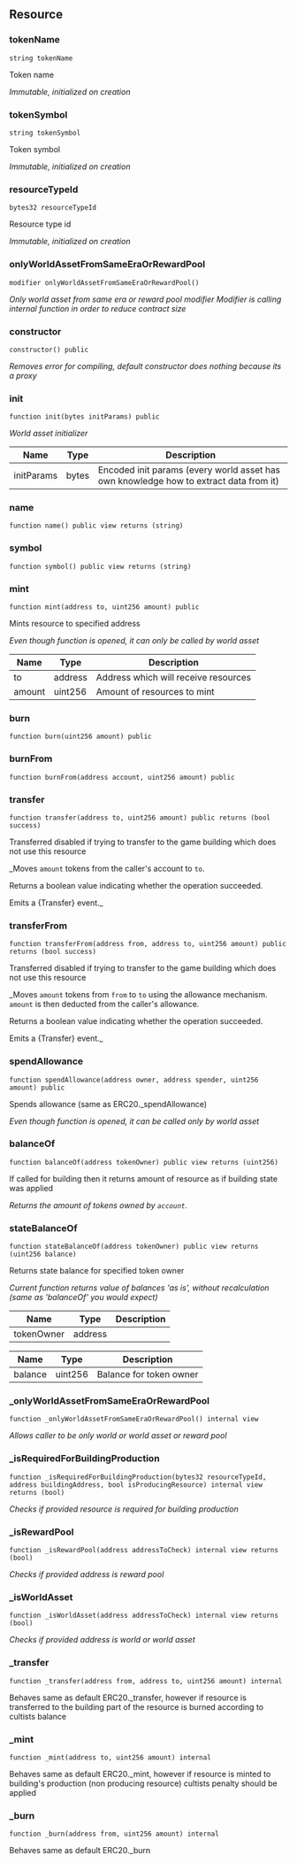 ## Resource








### tokenName

```solidity
string tokenName
```

Token name

_Immutable, initialized on creation_




### tokenSymbol

```solidity
string tokenSymbol
```

Token symbol

_Immutable, initialized on creation_




### resourceTypeId

```solidity
bytes32 resourceTypeId
```

Resource type id

_Immutable, initialized on creation_




### onlyWorldAssetFromSameEraOrRewardPool

```solidity
modifier onlyWorldAssetFromSameEraOrRewardPool()
```



_Only world asset from same era or reward pool modifier
Modifier is calling internal function in order to reduce contract size_




### constructor

```solidity
constructor() public
```



_Removes error for compiling, default constructor does nothing because its a proxy_




### init

```solidity
function init(bytes initParams) public
```



_World asset initializer_

| Name | Type | Description |
| ---- | ---- | ----------- |
| initParams | bytes | Encoded init params (every world asset has own knowledge how to extract data from it) |



### name

```solidity
function name() public view returns (string)
```







### symbol

```solidity
function symbol() public view returns (string)
```







### mint

```solidity
function mint(address to, uint256 amount) public
```

Mints resource to specified address

_Even though function is opened, it can only be called by world asset_

| Name | Type | Description |
| ---- | ---- | ----------- |
| to | address | Address which will receive resources |
| amount | uint256 | Amount of resources to mint |



### burn

```solidity
function burn(uint256 amount) public
```







### burnFrom

```solidity
function burnFrom(address account, uint256 amount) public
```







### transfer

```solidity
function transfer(address to, uint256 amount) public returns (bool success)
```

Transferred disabled if trying to transfer to the game building which does not use this resource

_Moves `amount` tokens from the caller's account to `to`.

Returns a boolean value indicating whether the operation succeeded.

Emits a {Transfer} event._




### transferFrom

```solidity
function transferFrom(address from, address to, uint256 amount) public returns (bool success)
```

Transferred disabled if trying to transfer to the game building which does not use this resource

_Moves `amount` tokens from `from` to `to` using the
allowance mechanism. `amount` is then deducted from the caller's
allowance.

Returns a boolean value indicating whether the operation succeeded.

Emits a {Transfer} event._




### spendAllowance

```solidity
function spendAllowance(address owner, address spender, uint256 amount) public
```

Spends allowance (same as ERC20._spendAllowance)

_Even though function is opened, it can be called only by world asset_




### balanceOf

```solidity
function balanceOf(address tokenOwner) public view returns (uint256)
```

If called for building then it returns amount of resource as if building state was applied

_Returns the amount of tokens owned by `account`._




### stateBalanceOf

```solidity
function stateBalanceOf(address tokenOwner) public view returns (uint256 balance)
```

Returns state balance for specified token owner

_Current function returns value of balances 'as is', without recalculation (same as 'balanceOf' you would expect)_

| Name | Type | Description |
| ---- | ---- | ----------- |
| tokenOwner | address |  |

| Name | Type | Description |
| ---- | ---- | ----------- |
| balance | uint256 | Balance for token owner |


### _onlyWorldAssetFromSameEraOrRewardPool

```solidity
function _onlyWorldAssetFromSameEraOrRewardPool() internal view
```



_Allows caller to be only world or world asset or reward pool_




### _isRequiredForBuildingProduction

```solidity
function _isRequiredForBuildingProduction(bytes32 resourceTypeId, address buildingAddress, bool isProducingResource) internal view returns (bool)
```



_Checks if provided resource is required for building production_




### _isRewardPool

```solidity
function _isRewardPool(address addressToCheck) internal view returns (bool)
```



_Checks if provided address is reward pool_




### _isWorldAsset

```solidity
function _isWorldAsset(address addressToCheck) internal view returns (bool)
```



_Checks if provided address is world or world asset_




### _transfer

```solidity
function _transfer(address from, address to, uint256 amount) internal
```

Behaves same as default ERC20._transfer, however if resource is transferred to the building part of the resource is burned according to cultists balance





### _mint

```solidity
function _mint(address to, uint256 amount) internal
```

Behaves same as default ERC20._mint, however if resource is minted to building's production (non producing resource) cultists penalty should be applied





### _burn

```solidity
function _burn(address from, uint256 amount) internal
```

Behaves same as default ERC20._burn





